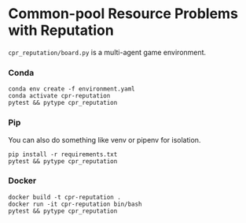 # Common-pool Resource Problems with Reputation

`cpr_reputation/board.py` is a multi-agent game environment. 

### Conda
```
conda env create -f environment.yaml
conda activate cpr-reputation
pytest && pytype cpr_reputation
```

### Pip
You can also do something like venv or pipenv for isolation.
```
pip install -r requirements.txt
pytest && pytype cpr_reputation
```

### Docker
```
docker build -t cpr-reputation .
docker run -it cpr-reputation bin/bash
pytest && pytype cpr_reputation
```
